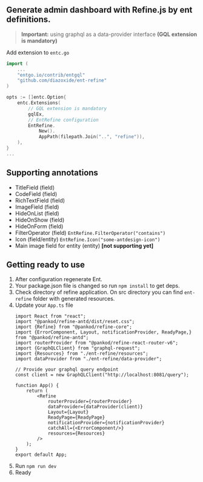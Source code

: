 ## Generate admin dashboard with Refine.js by ent definitions. 

> **Important:** using graphql as a data-provider interface **(GQL extension is mandatory)**

Add extension to `entc.go`
```go
import (
    ...
	"entgo.io/contrib/entgql"
	"github.com/diazoxide/ent-refine"
)

opts := []entc.Option{
    entc.Extensions(
        // GQL extension is mandatory
        gqlEx,
        // EntRefine configuration
        EntRefine.
            New().
            AppPath(filepath.Join("..", "refine")),
    ),
}
...
```

## Supporting annotations

* TitleField (field)
* CodeField (field)
* RichTextField (field)
* ImageField (field)
* HideOnList (field)
* HideOnShow (field)
* HideOnForm (field)
* FilterOperator (field) `EntRefine.FilterOperator("contains")`
* Icon (field/entity) `EntRefine.Icon("some-antdesign-icon")`
* Main image field for entity (entity) **[not supporting yet]**

## Getting ready to use 
1. After configuration regenerate Ent.
2. Your package.json file is changed so run `npm install` to get deps.
3. Check directory of refine application. On src directory you can find `ent-refine` folder with generated resources.
4. Update your `App.ts` file
    ```tsx
    import React from "react";
    import "@pankod/refine-antd/dist/reset.css";
    import {Refine} from "@pankod/refine-core";
    import {ErrorComponent, Layout, notificationProvider, ReadyPage,} from "@pankod/refine-antd";
    import routerProvider from "@pankod/refine-react-router-v6";
    import {GraphQLClient} from "graphql-request";
    import {Resources} from "./ent-refine/resources";
    import dataProvider from "./ent-refine/data-provider";
    
    // Provide your graphql query endpoint
    const client = new GraphQLClient("http://localhost:8081/query");
    
    function App() {
        return (
            <Refine
                routerProvider={routerProvider}
                dataProvider={dataProvider(client)}
                Layout={Layout}
                ReadyPage={ReadyPage}
                notificationProvider={notificationProvider}
                catchAll={<ErrorComponent/>}
                resources={Resources}
            />
        );
    }
    export default App;
    ```
5. Run `npm run dev`
6. Ready